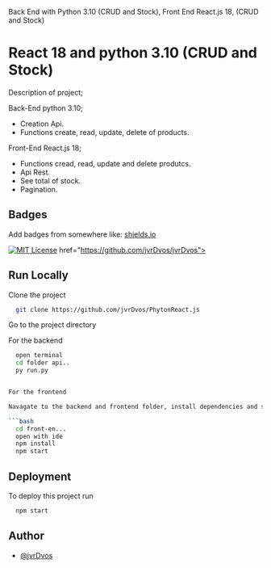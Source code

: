 
Back End with Python 3.10 (CRUD and Stock), Front End React.js 18, (CRUD and Stock)



# React 18 and python 3.10 (CRUD and Stock)


Description of project; 

Back-End python 3.10; 
- Creation Api.
- Functions create, read, update, delete of products.


Front-End React.js 18; 
- Functions cread, read, update and delete produtcs.
- Api Rest.
- See total of stock.
- Pagination.



## Badges

Add badges from somewhere like: [shields.io](https://shields.io/)

[![MIT License](https://img.shields.io/badge/License-MIT-blue.svg)](https://choosealicense.com/licenses/mit/)
href="https://github.com/jvrDvos/jvrDvos">

## Run Locally

Clone the project

```bash
  git clone https://github.com/jvrDvos/PhytonReact.js
```

Go to the project directory


For the backend
```bash
  open terminal
  cd folder api..
  py run.py


For the frontend

Navagate to the backend and frontend folder, install dependencies and start the server

```bash
  cd front-en...
  open with ide
  npm install
  npm start
```




## Deployment

To deploy this project run

```bash
  npm start
```


## Author

- [@jvrDvos](https://github.com/jvrDvos)
	
